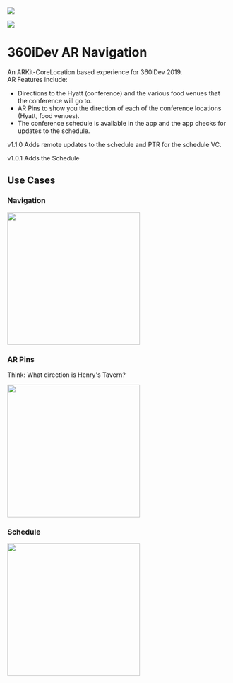 <img src="https://github.com/intere/360iDevARNavigation/blob/develop/360iDev%20AR%20Navigation/Assets.xcassets/360_logo.imageset/360_logo.png?raw=true">

[<img src="https://www.apple.com/v/ios/app-store/d/images/overview/app_store_icon__fngcxe43zo2u_small.jpg">](https://apps.apple.com/app/id1476472126)

# 360iDev AR Navigation

An ARKit-CoreLocation based experience for 360iDev 2019.  
AR Features include:
- Directions to the Hyatt (conference) and the various food venues that the conference will go to.
- AR Pins to show you the direction of each of the conference locations (Hyatt, food venues).
- The conference schedule is available in the app and the app checks for updates to the schedule.

v1.1.0 Adds remote updates to the schedule and PTR for the schedule VC.

v1.0.1 Adds the Schedule

## Use Cases

### Navigation
<img src="https://user-images.githubusercontent.com/2284832/63196813-7462ae00-c033-11e9-8a8f-814c869dcf61.gif" width="300">

### AR Pins
Think: What direction is Henry's Tavern?

<img src="https://user-images.githubusercontent.com/2284832/63197036-f3f07d00-c033-11e9-8e41-ab8da85a4638.PNG" width="300">

### Schedule
<img src="https://user-images.githubusercontent.com/2284832/63196682-11711700-c033-11e9-99c7-97d28a834503.gif" width="300">
